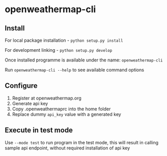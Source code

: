 # openweathermap-cli

## Install
For local package installation  - `python setup.py install`

For development linking - `python setup.py develop`

Once installed programme is available under the name: `openweathermap-cli`

Run `openweathermap-cli --help` to see available command options

## Configure 
1. Register at openweathermap.org
1. Generate api key
1. Copy .openweathermaprc into the home folder
1. Replace dummy `api_key` value with a generated key

## Execute in test mode
Use `--mode test` to run program in the test mode, this will result in calling 
sample api endpoint, without required installation of api key  